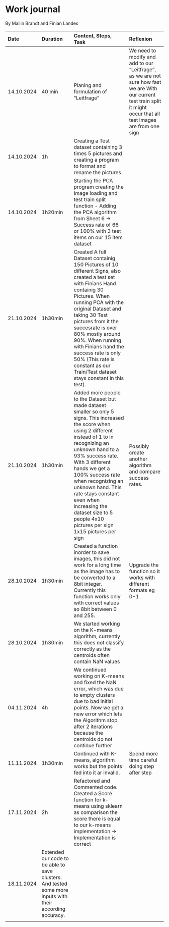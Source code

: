 # Work journal

By Mailin Brandt and Finian Landes

| Date | Duration | Content, Steps, Task | Reflexion |
| :--- | :--- | :--- | :--- |
| 14.10.2024 | 40 min  |  Planing and formulation of “Leitfrage” | We need to modify and add to our “Leitfrage”, as we are not sure how fast we are With our current test train split it might occur that all test images are from one sign |
| 14.10.2024 | 1h | Creating a Test dataset containing 3 times 5 pictures and creating a program to format and rename the pictures | |
| 14.10.2024 | 1h20min | Starting the PCA program creating the Image loading and test train split function - Adding the PCA algorithm from Sheet 6 -> Success rate of 66 or 100% with 3 test items on our 15 item dataset | |
| 21.10.2024 | 1h30min | Created A full Dataset containig 150 Pictures of 10 different Signs, also created a test set with Finians Hand containig 30 Pictures. When running PCA with the original Dataset and taking 30 Test pictures from it the succesrate is over 80% mostly around 90%. When running with Finians hand the success rate is only 50% (This rate is constant as our Train/Test dataset stays constant in this test). |  |
| 21.10.2024 | 1h30min | Added more people to the Dataset but made dataset smaller so only 5 signs. This increased the score when using 2 different instead of 1 to in recognizing an unknown hand to a 93% success rate. With 3 different hands we get a 100% success rate when recognizing an unknown hand. This rate stays constant even when increasing the dataset size to 5 people 4x10 pictures per sign 1x15 pictures per sign| Possibly create another algorithm and compare success rates.|
| 28.10.2024 | 1h30min | Created a function inorder to save images, this did not work for a long time as the image has to be converted to a 8bit integer. Currently this function works only with correct values so 8bit between 0 and 255.  | Upgrade the function so it works with different formats eg 0-1|
| 28.10.2024 | 1h30min  | We started working on the K-means algorithm, currently this does not classify correctly as the centroids often contain NaN values  |  |
| 04.11.2024 | 4h | We continued working on K-means and fixed the NaN error, which was due to empty clusters due to bad initial points. Now we get a new error which lets the Algorithm stop after 2 iterations because the centroids do not continue further | |
| 11.11.2024 | 1h30min | Continued with K-means, algorithm works but the points fed into it ar invalid. | Spend more time careful doing step after step |
| 17.11.2024 | 2h | Refactored and Commented code. Created a Score function for k-means using sklearn as comparison the score there is equal to our k-means implementation -> Implementation is correct | |
| 18.11.2024 | Extended our code to be able to save clusters. And tested some more inputs with their according accuracy. | |
| | | | |
